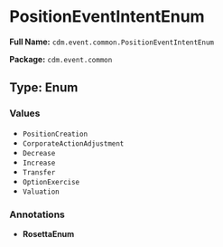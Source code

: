 # PositionEventIntentEnum

**Full Name:** `cdm.event.common.PositionEventIntentEnum`

**Package:** `cdm.event.common`

## Type: Enum

### Values

- `PositionCreation`
- `CorporateActionAdjustment`
- `Decrease`
- `Increase`
- `Transfer`
- `OptionExercise`
- `Valuation`
### Annotations

- **RosettaEnum**

